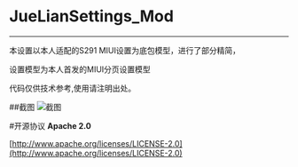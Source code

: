 # JueLianSettings_Mod

---
本设置以本人适配的S291 MIUI设置为底包模型，进行了部分精简，

设置模型为本人首发的MIUI分页设置模型

代码仅供技术参考,使用请注明出处。


##截图
![截图](https://raw.githubusercontent.com/SWQJueLian/JueLianSettings_Mod/master/sc.png)

#开源协议
**Apache 2.0**
> 
[http://www.apache.org/licenses/LICENSE-2.0](http://www.apache.org/licenses/LICENSE-2.0)
